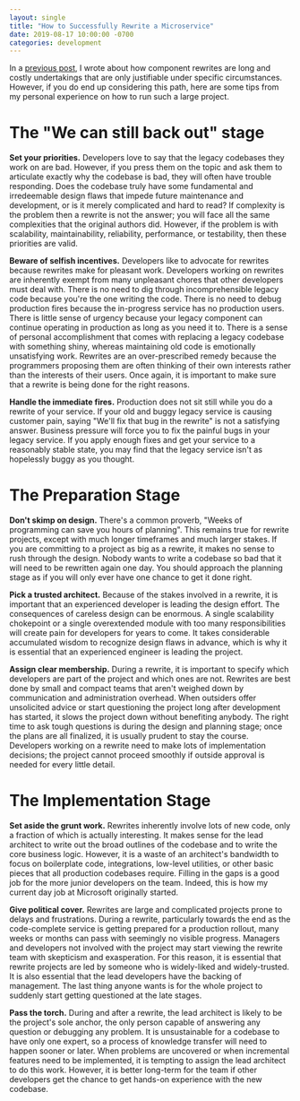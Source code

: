 ```yaml
---
layout: single
title: "How to Successfully Rewrite a Microservice"
date: 2019-08-17 10:00:00 -0700
categories: development
---
```


In a [previous post](/blog/rewrite-microservice), I wrote about how component rewrites are long and costly undertakings that are only justifiable under specific circumstances.
However, if you do end up considering this path, here are some tips from my personal experience on how to run such a large project.

# The "We can still back out" stage #

**Set your priorities.**
Developers love to say that the legacy codebases they work on are bad.
However, if you press them on the topic and ask them to articulate exactly why the codebase is bad, they will often have trouble responding.
Does the codebase truly have some fundamental and irredeemable design flaws that impede future maintenance and development, or is it merely complicated and hard to read?
If complexity is the problem then a rewrite is not the answer; you will face all the same complexities that the original authors did.
However, if the problem is with scalability, maintainability, reliability, performance, or testability, then these priorities are valid.

**Beware of selfish incentives.**
Developers like to advocate for rewrites because rewrites make for pleasant work.
Developers working on rewrites are inherently exempt from many unpleasant chores that other developers must deal with.
There is no need to dig through incomprehensible legacy code because you're the one writing the code.
There is no need to debug production fires because the in-progress service has no production users.
There is little sense of urgency because your legacy component can continue operating in production as long as you need it to.
There is a sense of personal accomplishment that comes with replacing a legacy codebase with something shiny, whereas maintaining old code is emotionally unsatisfying work.
Rewrites are an over-prescribed remedy because the programmers proposing them are often thinking of their own interests rather than the interests of their users.
Once again, it is important to make sure that a rewrite is being done for the right reasons.

**Handle the immediate fires.**
Production does not sit still while you do a rewrite of your service.
If your old and buggy legacy service is causing customer pain, saying "We'll fix that bug in the rewrite" is not a satisfying answer.
Business pressure will force you to fix the painful bugs in your legacy service.
If you apply enough fixes and get your service to a reasonably stable state, you may find that the legacy service isn't as hopelessly buggy as you thought.

# The Preparation Stage #

**Don't skimp on design.**
There's a common proverb, "Weeks of programming can save you hours of planning".
This remains true for rewrite projects, except with much longer timeframes and much larger stakes.
If you are committing to a project as big as a rewrite, it makes no sense to rush through the design.
Nobody wants to write a codebase so bad that it will need to be rewritten again one day.
You should approach the planning stage as if you will only ever have one chance to get it done right.

**Pick a trusted architect.**
Because of the stakes involved in a rewrite, it is important that an experienced developer is leading the design effort.
The consequences of careless design can be enormous.
A single scalability chokepoint or a single overextended module with too many responsibilities will create pain for developers for years to come.
It takes considerable accumulated wisdom to recognize design flaws in advance, which is why it is essential that an experienced engineer is leading the project.

**Assign clear membership.**
During a rewrite, it is important to specify which developers are part of the project and which ones are not.
Rewrites are best done by small and compact teams that aren't weighed down by communication and administration overhead.
When outsiders offer unsolicited advice or start questioning the project long after development has started, it slows the project down without benefiting anybody.
The right time to ask tough questions is during the design and planning stage; once the plans are all finalized, it is usually prudent to stay the course.
Developers working on a rewrite need to make lots of implementation decisions; the project cannot proceed smoothly if outside approval is needed for every little detail.

# The Implementation Stage #

**Set aside the grunt work.**
Rewrites inherently involve lots of new code, only a fraction of which is actually interesting.
It makes sense for the lead architect to write out the broad outlines of the codebase and to write the core business logic.
However, it is a waste of an architect's bandwidth to focus on boilerplate code, integrations, low-level utilities, or other basic pieces that all production codebases require.
Filling in the gaps is a good job for the more junior developers on the team.
Indeed, this is how my current day job at Microsoft originally started.

**Give political cover.**
Rewrites are large and complicated projects prone to delays and frustrations.
During a rewrite, particularly towards the end as the code-complete service is getting prepared for a production rollout, many weeks or months can pass with seemingly no visible progress.
Managers and developers not involved with the project may start viewing the rewrite team with skepticism and exasperation.
For this reason, it is essential that rewrite projects are led by someone who is widely-liked and widely-trusted.
It is also essential that the lead developers have the backing of management.
The last thing anyone wants is for the whole project to suddenly start getting questioned at the late stages.

**Pass the torch.**
During and after a rewrite, the lead architect is likely to be the project's sole anchor, the only person capable of answering any question or debugging any problem.
It is unsustainable for a codebase to have only one expert, so a process of knowledge transfer will need to happen sooner or later.
When problems are uncovered or when incremental features need to be implemented, it is tempting to assign the lead architect to do this work.
However, it is better long-term for the team if other developers get the chance to get hands-on experience with the new codebase.
